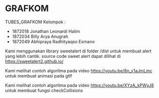 # GRAFKOM
TUBES_GRAFKOM
Kelompok :
- 1872018 Jonathan Leonardi Halim
- 1872034 Billy Arya Anugrah
- 1872049 Abhipraya Radhityaqso Esmano

Kami menggunakan library sweetalert di folder /dist untuk membuat alert yang lebih cantik.
source code sweet alert dapat dilihat di https://sweetalert2.github.io/

Kami melihat contoh algoritma pada video https://youtu.be/8n_v1aJmLmc untuk membuat animasi pada gtlf

Kami melihat contoh algoritma pada video https://youtu.be/XYzA_kPWyJ8 untuk membuat fungsi checkCollisions